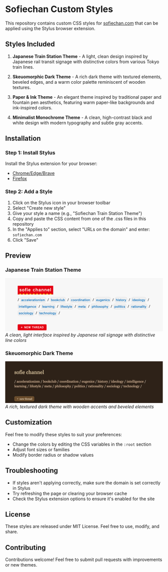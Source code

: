 # Sofiechan Custom Styles

This repository contains custom CSS styles for [sofiechan.com](https://sofiechan.com) that can be applied using the Stylus browser extension.

## Styles Included

1. **Japanese Train Station Theme** - A light, clean design inspired by Japanese rail transit signage with distinctive colors from various Tokyo train lines.

2. **Skeuomorphic Dark Theme** - A rich dark theme with textured elements, beveled edges, and a warm color palette reminiscent of wooden textures.

3. **Paper & Ink Theme** - An elegant theme inspired by traditional paper and fountain pen aesthetics, featuring warm paper-like backgrounds and ink-inspired colors.

4. **Minimalist Monochrome Theme** - A clean, high-contrast black and white design with modern typography and subtle gray accents.

## Installation

### Step 1: Install Stylus

Install the Stylus extension for your browser:
- [Chrome/Edge/Brave](https://chromewebstore.google.com/detail/stylus/clngdbkpkpeebahjckkjfobafhncgmne)
- [Firefox](https://addons.mozilla.org/en-US/firefox/addon/styl-us/)

### Step 2: Add a Style

1. Click on the Stylus icon in your browser toolbar
2. Select "Create new style" 
3. Give your style a name (e.g., "Sofiechan Train Station Theme")
4. Copy and paste the CSS content from one of the .css files in this repository
5. In the "Applies to" section, select "URLs on the domain" and enter: `sofiechan.com`
7. Click "Save"

## Preview

### Japanese Train Station Theme
![Train Station Theme Preview](preview-train.png)
*A clean, light interface inspired by Japanese rail signage with distinctive line colors*

### Skeuomorphic Dark Theme
![Skeuomorphic Dark Theme Preview](preview-dark.png)
*A rich, textured dark theme with wooden accents and beveled elements*

## Customization

Feel free to modify these styles to suit your preferences:

- Change the colors by editing the CSS variables in the `:root` section
- Adjust font sizes or families
- Modify border radius or shadow values

## Troubleshooting

- If styles aren't applying correctly, make sure the domain is set correctly in Stylus
- Try refreshing the page or clearing your browser cache
- Check the Stylus extension options to ensure it's enabled for the site

## License

These styles are released under MIT License. Feel free to use, modify, and share.

## Contributing

Contributions welcome! Feel free to submit pull requests with improvements or new themes.